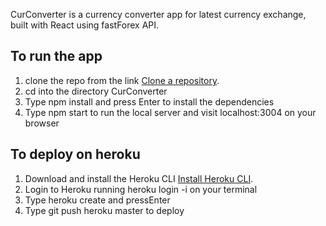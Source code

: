 CurConverter is a currency converter app for latest currency exchange, built with React using fastForex API.

## To run the app

1. clone the repo from the link [Clone a repository](https://github.com/ayotidapo/CurConverter).
2. cd into the directory CurConverter
3. Type npm install and press Enter to install the dependencies
4. Type npm start to run the local server and visit localhost:3004 on your browser

## To deploy on heroku

1. Download and install the Heroku CLI [Install Heroku CLI](https://devcenter.heroku.com/articles/heroku-cli#download-and-install).
2. Login to Heroku running heroku login -i on your terminal
3. Type heroku create and pressEnter
4. Type git push heroku master to deploy
